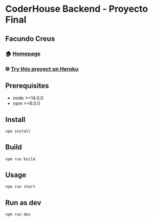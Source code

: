 # CoderHouse Backend - Proyecto Final

## Facundo Creus

### 🏠 [Homepage](https://github.com/fakush/CoderHouse-Backend-EntregaFinal)
### 🌐 [Try this proyect on Heroku ](https://fcreus-backend-proyect.herokuapp.com/)

## Prerequisites

- node >=14.0.0
- npm >=6.0.0

## Install

```sh
npm install
```

## Build

```sh
npm run build
```

## Usage

```sh
npm run start
```

## Run as dev

```sh
npm run dev
```
